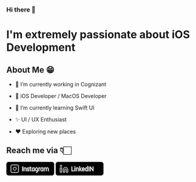 ### Hi there 👋

# I'm extremely passionate about iOS Development

## About Me 😁

* 🔭 I’m currently working in Cognizant

* 📱 iOS Developer / MacOS Developer

* 🌱 I’m currently learning Swift UI

* ✨ UI / UX Enthusiast

* ♥️ Exploring new places


## Reach me via 👇🏻

[![Instagram](https://raw.githubusercontent.com/Shubham0812/SearchX/master/insta.png)](https://www.instagram.com/kpkcool/) [![Linkedin](https://raw.githubusercontent.com/Shubham0812/SearchX/master/linkedIn.png)](https://www.linkedin.com/in/k-praveen-kumar/)

<!--
<img src="https://github-readme-stats.vercel.app/api?username=kpkcool&&show_icons=true&title_color=ffffff&icon_color=bb2acf&text_color=daf7dc&bg_color=151515">
-->
